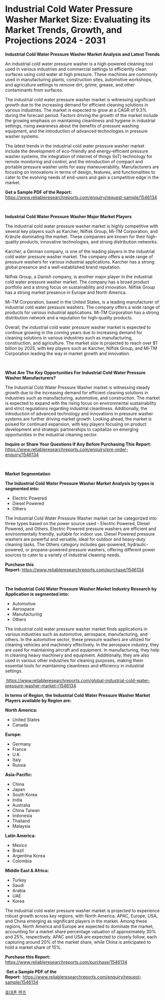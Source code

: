 <p><h1>Industrial Cold Water Pressure Washer Market Size: Evaluating its Market Trends, Growth, and Projections 2024 - 2031</h1></p><p><strong>Industrial Cold Water Pressure Washer Market Analysis and Latest Trends</strong></p>
<p><p>An industrial cold water pressure washer is a high-powered cleaning tool used in various industries and commercial settings to efficiently clean surfaces using cold water at high pressure. These machines are commonly used in manufacturing plants, construction sites, automotive workshops, and agriculture settings to remove dirt, grime, grease, and other contaminants from surfaces.</p><p>The industrial cold water pressure washer market is witnessing significant growth due to the increasing demand for efficient cleaning solutions in various industries. The market is expected to grow at a CAGR of 9.3% during the forecast period. Factors driving the growth of the market include the growing emphasis on maintaining cleanliness and hygiene in industrial settings, rising awareness about the benefits of pressure washing equipment, and the introduction of advanced technologies in pressure washer systems.</p><p>The latest trends in the industrial cold water pressure washer market include the development of eco-friendly and energy-efficient pressure washer systems, the integration of internet of things (IoT) technology for remote monitoring and control, and the introduction of compact and portable pressure washer units for easy maneuverability. Manufacturers are focusing on innovations in terms of design, features, and functionalities to cater to the evolving needs of end-users and gain a competitive edge in the market.</p></p>
<p><strong>Get a Sample PDF of the Report:&nbsp;</strong> <a href="https://www.reliableresearchreports.com/enquiry/request-sample/1546134">https://www.reliableresearchreports.com/enquiry/request-sample/1546134</a></p>
<p>&nbsp;</p>
<p><strong>Industrial Cold Water Pressure Washer Major Market Players</strong></p>
<p><p>The industrial cold water pressure washer market is highly competitive with several key players such as Karcher, Nilfisk Group, Mi-TM Corporation, and Kränzle dominating the market. These companies are known for their high-quality products, innovative technologies, and strong distribution networks. </p><p>Karcher, a German company, is one of the leading players in the industrial cold water pressure washer market. The company offers a wide range of pressure washers for various industrial applications. Karcher has a strong global presence and a well-established brand reputation.</p><p>Nilfisk Group, a Danish company, is another major player in the industrial cold water pressure washer market. The company has a broad product portfolio and a strong focus on sustainability and innovation. Nilfisk Group has a strong market presence in Europe and North America.</p><p>Mi-TM Corporation, based in the United States, is a leading manufacturer of industrial cold water pressure washers. The company offers a wide range of products for various industrial applications. Mi-TM Corporation has a strong distribution network and a reputation for high-quality products.</p><p>Overall, the industrial cold water pressure washer market is expected to continue growing in the coming years due to increasing demand for cleaning solutions in various industries such as manufacturing, construction, and agriculture. The market size is projected to reach over $1 billion by 2025, with key players such as Karcher, Nilfisk Group, and Mi-TM Corporation leading the way in market growth and innovation.</p></p>
<p>&nbsp;</p>
<p><strong>What Are The Key Opportunities For Industrial Cold Water Pressure Washer Manufacturers?</strong></p>
<p><p>The Industrial Cold Water Pressure Washer market is witnessing steady growth due to the increasing demand for efficient cleaning solutions in industries such as manufacturing, automotive, and construction. The market is expected to expand with the rising focus on environmental sustainability and strict regulations regarding industrial cleanliness. Additionally, the introduction of advanced technology and innovations in pressure washer systems are further driving market growth. Looking ahead, the market is poised for continued expansion, with key players focusing on product development and strategic partnerships to capitalize on emerging opportunities in the industrial cleaning sector.</p></p>
<p><strong>Inquire or Share Your Questions If Any Before Purchasing This Report:</strong> <a href="https://www.reliableresearchreports.com/enquiry/pre-order-enquiry/1546134">https://www.reliableresearchreports.com/enquiry/pre-order-enquiry/1546134</a></p>
<p>&nbsp;</p>
<p><strong>Market Segmentation</strong></p>
<p><strong>The Industrial Cold Water Pressure Washer Market Analysis by types is segmented into:</strong></p>
<p><ul><li>Electric Powered</li><li>Diesel Powered</li><li>Others</li></ul></p>
<p><p>The Industrial Cold Water Pressure Washer market can be categorized into three types based on the power source used - Electric Powered, Diesel Powered, and Others. Electric Powered pressure washers are efficient and environmentally friendly, suitable for indoor use. Diesel Powered pressure washers are powerful and versatile, ideal for outdoor and heavy-duty cleaning tasks. The Others category includes gas-powered, hydraulic-powered, or propane-powered pressure washers, offering different power sources to cater to a variety of industrial cleaning needs.</p></p>
<p><strong>Purchase this Report:&nbsp;</strong><a href="https://www.reliableresearchreports.com/purchase/1546134">https://www.reliableresearchreports.com/purchase/1546134</a></p>
<p>&nbsp;</p>
<p><strong>The Industrial Cold Water Pressure Washer Market Industry Research by Application is segmented into:</strong></p>
<p><ul><li>Automotive</li><li>Aerospace</li><li>Manufacturing</li><li>Others</li></ul></p>
<p><p>The industrial cold water pressure washer market finds applications in various industries such as automotive, aerospace, manufacturing, and others. In the automotive sector, these pressure washers are utilized for cleaning vehicles and machinery effectively. In the aerospace industry, they are used for maintaining aircraft and equipment. In manufacturing, they help in cleaning heavy machinery and equipment. Additionally, they are also used in various other industries for cleaning purposes, making them essential tools for maintaining cleanliness and efficiency in industrial settings.</p></p>
<p><a href="https://www.reliableresearchreports.com/global-industrial-cold-water-pressure-washer-market-r1546134">&nbsp;https://www.reliableresearchreports.com/global-industrial-cold-water-pressure-washer-market-r1546134</a></p>
<p><strong>In terms of Region, the Industrial Cold Water Pressure Washer Market Players available by Region are:</strong></p>
<p>
    <p> <strong> North America: </strong>
        <ul>
            <li>United States</li>
            <li>Canada</li>
        </ul>
        </p> 
    <p> <strong> Europe: </strong>
        <ul>
            <li>Germany</li>
            <li>France</li>
            <li>U.K.</li>
            <li>Italy</li>
            <li>Russia</li>
        </ul>
        </p> 
    <p> <strong> Asia-Pacific: </strong>
        <ul>
            <li>China</li>
            <li>Japan</li>
            <li>South Korea</li>
            <li>India</li>
            <li>Australia</li>
            <li>China Taiwan</li>
            <li>Indonesia</li>
            <li>Thailand</li>
            <li>Malaysia</li>
        </ul>
        </p> 
    <p> <strong> Latin America: </strong>
        <ul>
            <li>Mexico</li>
            <li>Brazil</li>
            <li>Argentina Korea</li>
            <li>Colombia</li>
        </ul>
        </p> 
    <p> <strong> Middle East & Africa: </strong>
        <ul>
            <li>Turkey</li>
            <li>Saudi</li>
            <li>Arabia</li>
            <li>UAE</li>
            <li>Korea</li>
        </ul>
    </p>
    </p>
<p><p>The industrial cold water pressure washer market is projected to experience robust growth across key regions, with North America, APAC, Europe, USA, and China emerging as significant players in the market. Among these regions, North America and Europe are expected to dominate the market, accounting for a market share percentage valuation of approximately 30% and 25%, respectively. APAC and USA are expected to closely follow, each capturing around 20% of the market share, while China is anticipated to hold a market share of 15%.</p></p>
<p><strong>Purchase this Report: </strong><a href="https://www.reliableresearchreports.com/purchase/1546134">https://www.reliableresearchreports.com/purchase/1546134</a></p>
<p>&nbsp;<strong>Get a Sample PDF of the Report:&nbsp;&nbsp;</strong><a href="https://www.reliableresearchreports.com/enquiry/request-sample/1546134">https://www.reliableresearchreports.com/enquiry/request-sample/1546134</a></p>
<p><strong></strong></p>
<p><p><a href="https://medium.com/@margrethowe2016/%EB%AA%A8%EB%B0%94%EC%9D%BC-%EC%A0%84%ED%99%94-%EB%A0%8C%EC%A6%88-%EC%8B%9C%EC%9E%A5-%EA%B7%9C%EB%AA%A8-%EB%B0%8F-%EC%8B%9C%EC%9E%A5-%EB%8F%99%ED%96%A5-%EC%82%B0%EC%97%85-%EC%A0%84%EB%B0%98%EC%A0%81%EC%9D%B8-%EA%B0%9C%EC%9A%94-2024%EB%85%84%EB%B6%80%ED%84%B0-2031%EB%85%84%EA%B9%8C%EC%A7%80-6a0e0de155cf">휴대폰 렌즈</a></p></p>